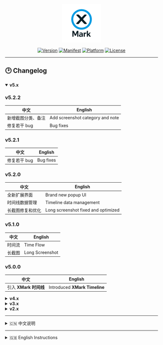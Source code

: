 <p align="center">
  <img src="public/logo.png" alt="XMark Logo" width="128">
</p>

<p align="center">
  <a href="#"><img src="https://img.shields.io/badge/version-5.2.2-blue.svg" alt="Version"></a>
  <a href="https://developer.chrome.com/docs/extensions/mv3/intro/"><img src="https://img.shields.io/badge/Manifest-V3-green.svg" alt="Manifest"></a>
  <a href="#"><img src="https://img.shields.io/badge/Platform-Chrome%20Extension-orange.svg" alt="Platform"></a>
  <a href="LICENSE"><img src="https://img.shields.io/badge/License-MIT-yellow.svg" alt="License"></a>
</p>

---

## 🕑 Changelog

<details open>
<summary><b>v5.x</b></summary>

### v5.2.2
| 中文 | English |
|------|----------|
| 新增截图分类、备注 | Add screenshot category and note |
| 修复若干 bug | Bug fixes |

### v5.2.1
| 中文 | English |
|------|----------|
| 修复若干 bug | Bug fixes |

### v5.2.0
| 中文 | English |
|------|----------|
| 全新扩展界面 | Brand new popup UI |
| 时间线数据管理 | Timeline data management |
| 长截图修复和优化 | Long screenshot fixed and optimized |

### v5.1.0
| 中文 | English |
|------|----------|
| 时间流 | Time Flow |
| 长截图 | Long Screenshot |

### v5.0.0
| 中文 | English |
|------|----------|
| 引入 **XMark 时间线** | Introduced **XMark Timeline** |

</details>

<details>
<summary><b>v4.x</b></summary>

### v4.2.0
| 中文 | English |
|------|----------|
| 新增推文截图 | Added tweet screenshot |
| 文件保存路径规范化 | Standardized file save paths |
| 推文截图支持保存至 WebDAV | Supports saving screenshots to WebDAV |
| 代码优化 | Optimized code |

### v4.1.x
| 中文 | English |
|------|----------|
| 增加标签排序与导入导出 | Added tag sorting + export/import |
| 标签内账户展示开关 | Added account list toggle in tags |

### v4.0.x
| 中文 | English |
|------|----------|
| 增加标签管理与备份恢复 | Added tag management & backup/restore |
| WebDAV 配置加密 | WebDAV encryption support |
| 优化 ID 获取逻辑和页面检测 | Optimized ID fetch & refresh detection |

</details>

<details>
<summary><b>v3.x</b></summary>

### v3.0.x
| 中文 | English |
|------|----------|
| 增加 WebDAV & 自动备份 | Added WebDAV & autobackup (hourly/daily/weekly/monthly) |
| 新版本检测（需手动更新） | Added version check (manual update) |
| 多语言文件完善 | Improved language support |

</details>

<details>
<summary><b>v2.x</b></summary>

### v2.0.x
| 中文 | English |
|------|----------|
| 简洁稳定版本 | Simple & stable version |
| 支持本地备份与恢复 | Local backup & restore only |

</details>

---

<details>
<summary>🇨🇳 中文说明</summary>

## 🌟 项目简介

**XMark** 是一款专为 **X（前推特）** 打造的用户备注管理工具。  
它轻巧灵动，让你轻松为任意用户添加个性化备注，帮你记住每一个精彩瞬间——无论是日常关注的好友，还是灵感迸发的创作者，**XMark** 都能妥帖保存那些重要的注脚。

除此之外，**XMark** 还支持 **数据备份与导入**，让你的心血永不丢失，随时随地恢复，伴你探索社交的无尽星辰。

---

## ✨ 项目特点

- ⚡ **轻量简洁** — 无冗余代码，极速响应
- 🖱 **零学习成本** — 简单易用，开箱即用
- 🔒 **数据安全** — 支持备份与导入，安心无忧
- 🔮 **拥抱未来** — 适配平台变化，持久可用

---

## 🚀 快速开始

你可以选择以下两种方式使用 **XMark**：

### 方式一：克隆项目

```bash
git clone https://github.com/jaxo4life/XMark.git
```

### 方式二：下载 ZIP

直接下载 ZIP，解压到本地文件夹。

然后打开 Chrome 浏览器：

1. 访问 `chrome://extensions/`
2. 打开 **开发者模式**
3. 点击 **加载已解压的扩展程序**，选择项目文件夹
4. 尽情享用你的 **XMark**！ 🎉

---

## 🗣️ 特别提醒

第一次为用户添加备注的时候，如果不是在用户主页，会弹出一个小窗用来自动打开用户主页获取用户的唯一数字 ID，详细逻辑可以在 [content.js](content.js) 中查看 fetchUserIdFromProfile(username)

---

## 🤝 贡献 & 反馈

欢迎提出建议与贡献代码，让 **XMark** 更加出色！

</details>

---

<details>
<summary>🇬🇧 English Instructions</summary>

## 🌟 Introduction

**XMark** is a note-taking tool designed specifically for **X (formerly Twitter)**.
Lightweight and nimble, it allows you to easily add personalized notes to any user, helping you remember every special moment — whether it’s a friend you follow daily or a creator who inspires you, **XMark** will preserve those important annotations.

Additionally, **XMark** supports **exporting and importing** note data, ensuring your valuable notes are never lost and can be restored anytime, anywhere.

---

## ✨ Features

- ⚡ **Lightweight** — Fast and responsive
- 🖱 **Zero learning curve** — Easy to use, no setup required
- 🔒 **Secure data** — Backup and import support for peace of mind
- 🔮 **Future-proof** — Adaptable to platform changes

---

## 🚀 Quick Start

You can use **XMark** in two ways:

### Method 1: Clone the repository

```bash
git clone https://github.com/jaxo4life/XMark.git
```

### Method 2: Download ZIP

Download the ZIP and unzip it to a local folder.

Then open Chrome:

1. Go to `chrome://extensions/`
2. Enable **Developer mode**
3. Click **Load unpacked** and select the project folder
4. Enjoy **XMark**! 🎉

---

## 🗣️ Special Reminder

When adding a note for a user for the first time, if you are not on the user’s profile page, a small popup will appear to automatically open their profile and retrieve the user’s unique numeric ID.
For detailed logic, see `fetchUserIdFromProfile(username)` in [content.js](content.js).

---

## 🤝 Contributing & Feedback

All suggestions and contributions are welcome to make **XMark** even better!

</details>
